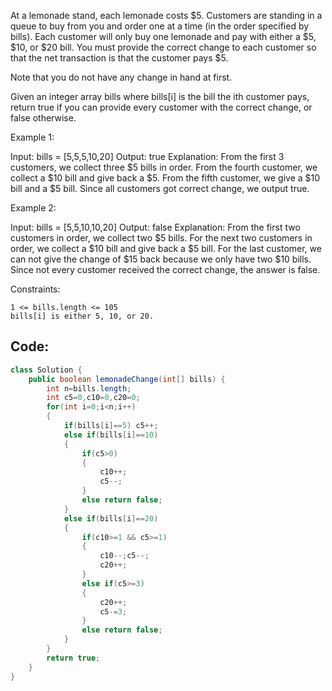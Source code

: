 At a lemonade stand, each lemonade costs $5. Customers are standing in a queue to buy from you and order one at a time (in the order specified by bills). Each customer will only buy one lemonade and pay with either a $5, $10, or $20 bill. You must provide the correct change to each customer so that the net transaction is that the customer pays $5.

Note that you do not have any change in hand at first.

Given an integer array bills where bills[i] is the bill the ith customer pays, return true if you can provide every customer with the correct change, or false otherwise.

 

Example 1:

Input: bills = [5,5,5,10,20]
Output: true
Explanation: 
From the first 3 customers, we collect three $5 bills in order.
From the fourth customer, we collect a $10 bill and give back a $5.
From the fifth customer, we give a $10 bill and a $5 bill.
Since all customers got correct change, we output true.

Example 2:

Input: bills = [5,5,10,10,20]
Output: false
Explanation: 
From the first two customers in order, we collect two $5 bills.
For the next two customers in order, we collect a $10 bill and give back a $5 bill.
For the last customer, we can not give the change of $15 back because we only have two $10 bills.
Since not every customer received the correct change, the answer is false.

 

Constraints:

    1 <= bills.length <= 105
    bills[i] is either 5, 10, or 20.

## Code:

``` java
class Solution {
    public boolean lemonadeChange(int[] bills) {
        int n=bills.length;
        int c5=0,c10=0,c20=0;
        for(int i=0;i<n;i++)
        {
            if(bills[i]==5) c5++;
            else if(bills[i]==10) 
            {
                if(c5>0) 
                {
                    c10++;
                    c5--;
                }
                else return false;
            }
            else if(bills[i]==20)
            {
                if(c10>=1 && c5>=1) 
                {
                    c10--;c5--;
                    c20++;
                }
                else if(c5>=3)
                {
                    c20++;
                    c5-=3;
                }
                else return false;
            }
        }
        return true;
    }
}
```
